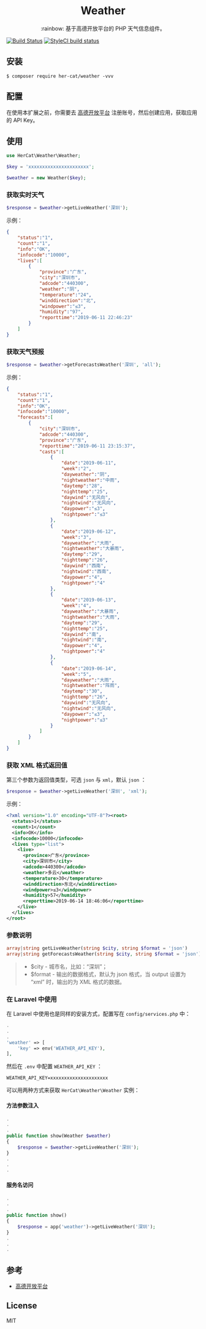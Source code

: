 <h1 align="center"> Weather </h1>

<p align="center"> :rainbow: 基于高德开放平台的 PHP 天气信息组件。 </p>

[![Build Status](https://travis-ci.org/her-cat/weather.svg?branch=master)](https://travis-ci.org/her-cat/weather) 
[![StyleCI build status](https://github.styleci.io/repos/191371777/shield)](https://github.styleci.io/repos/191371777)

## 安装

```shell
$ composer require her-cat/weather -vvv
```

## 配置

在使用本扩展之前，你需要去 [高德开放平台](https://lbs.amap.com/dev/id/newuser) 注册账号，然后创建应用，获取应用的 API Key。

## 使用

```php
use HerCat\Weather\Weather;

$key = 'xxxxxxxxxxxxxxxxxxxxxx';

$weather = new Weather($key);
```

### 获取实时天气

```php
$response = $weather->getLiveWeather('深圳');
```

示例：

```json
{
    "status":"1",
    "count":"1",
    "info":"OK",
    "infocode":"10000",
    "lives":[
        {
            "province":"广东",
            "city":"深圳市",
            "adcode":"440300",
            "weather":"阴",
            "temperature":"24",
            "winddirection":"北",
            "windpower":"≤3",
            "humidity":"97",
            "reporttime":"2019-06-11 22:46:23"
        }
    ]
}
```

### 获取天气预报

```php
$response = $weather->getForecastsWeather('深圳', 'all');
```

示例：

```json
{
    "status":"1",
    "count":"1",
    "info":"OK",
    "infocode":"10000",
    "forecasts":[
        {
            "city":"深圳市",
            "adcode":"440300",
            "province":"广东",
            "reporttime":"2019-06-11 23:15:37",
            "casts":[
                {
                    "date":"2019-06-11",
                    "week":"2",
                    "dayweather":"阴",
                    "nightweather":"中雨",
                    "daytemp":"28",
                    "nighttemp":"25",
                    "daywind":"无风向",
                    "nightwind":"无风向",
                    "daypower":"≤3",
                    "nightpower":"≤3"
                },
                {
                    "date":"2019-06-12",
                    "week":"3",
                    "dayweather":"大雨",
                    "nightweather":"大暴雨",
                    "daytemp":"29",
                    "nighttemp":"26",
                    "daywind":"西南",
                    "nightwind":"西南",
                    "daypower":"4",
                    "nightpower":"4"
                },
                {
                    "date":"2019-06-13",
                    "week":"4",
                    "dayweather":"大暴雨",
                    "nightweather":"大雨",
                    "daytemp":"29",
                    "nighttemp":"25",
                    "daywind":"南",
                    "nightwind":"南",
                    "daypower":"4",
                    "nightpower":"4"
                },
                {
                    "date":"2019-06-14",
                    "week":"5",
                    "dayweather":"大雨",
                    "nightweather":"阵雨",
                    "daytemp":"30",
                    "nighttemp":"26",
                    "daywind":"无风向",
                    "nightwind":"无风向",
                    "daypower":"≤3",
                    "nightpower":"≤3"
                }
            ]
        }
    ]
}
```

### 获取 XML 格式返回值

第三个参数为返回值类型，可选 `json` 与 `xml`，默认 `json` ：

```php
$response = $weather->getLiveWeather('深圳', 'xml');
```

示例：

```xml
<?xml version="1.0" encoding="UTF-8"?><root>
  <status>1</status>
  <count>1</count>
  <info>OK</info>
  <infocode>10000</infocode>
  <lives type="list">
    <live>
      <province>广东</province>
      <city>深圳市</city>
      <adcode>440300</adcode>
      <weather>多云</weather>
      <temperature>30</temperature>
      <winddirection>东北</winddirection>
      <windpower>≤3</windpower>
      <humidity>57</humidity>
      <reporttime>2019-06-14 18:46:06</reporttime>
    </live>
  </lives>
</root>
```

### 参数说明

```php
array|string getLiveWeather(string $city, string $format = 'json')
array|string getForecastsWeather(string $city, string $format = 'json')
```

> - $city - 城市名，比如：“深圳”；
> - $format - 输出的数据格式，默认为 json 格式，当 output 设置为 “xml” 时，输出的为 XML 格式的数据。

### 在 Laravel 中使用

在 Laravel 中使用也是同样的安装方式，配置写在 `config/services.php` 中：

```php
.
.
.
'weather' => [
    'key' => env('WEATHER_API_KEY'),
],
```

然后在 `.env` 中配置 `WEATHER_API_KEY` ：

```dotenv
WEATHER_API_KEY=xxxxxxxxxxxxxxxxxxxxx
```

可以用两种方式来获取 `HerCat\Weather\Weather` 实例：

#### 方法参数注入

```php
.
.
.
public function show(Weather $weather) 
{
    $response = $weather->getLiveWeather('深圳');
}
.
.
.
```

#### 服务名访问

```php
.
.
.
public function show() 
{
    $response = app('weather')->getLiveWeather('深圳');
}
.
.
.
```

## 参考

- [高德开放平台](https://lbs.amap.com/dev/id/newuser)

## License

MIT